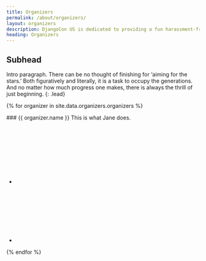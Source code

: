 ```yaml
---
title: Organizers
permalink: /about/organizers/
layout: organizers
description: DjangoCon US is dedicated to providing a fun harassment-free conference experience for everyone, regardless of gender, gender identity, sexual orientation, disability, physical appearance, body size, race, or religion.
heading: Organizers
---
```



## Subhead

Intro paragraph. There can be no thought of finishing for ‘aiming for the stars.’ Both figuratively and literally, it is a task to occupy the generations. And no matter how much progress one makes, there is always the thrill of just beginning.
{: .lead}

<div class="row organizers">

{% for organizer in site.data.organizers.organizers %}
<div class="column small-6 medium-4 large-3">
<div class="profile">
<img class="thumbnail" data-interchange="[https://placem.at/people?w=600&h=600, small], [https://placem.at/people?w=400&h=400, medium]">
<div markdown="1">
### {{ organizer.name }}
This is what Jane does.
</div>
<ul class="social-icons">
<li><a class="twitter" href="https://twitter.com/djangocon" target="_blank">
<svg class="twitter-icon"><use xlink:href="#twitter-icon"></use></svg>
</a>
</li>
<li>
<a class="github" href="https://github.com/djangocon/" target="_blank">
<svg class="social-icon"><use xlink:href="#github-icon"></use></svg>
</a>
</li>
</ul>
</div><!--/.profile -->
</div><!--/.column -->
{% endfor %}

</div><!--/.row -->
